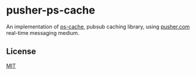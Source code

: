 # pusher-ps-cache

An implementation of [ps-cache](https://github.com/MobiltronInc/ps-cache), pubsub caching library, using [pusher.com](https://pusher.com/) real-time messaging medium.


## License

[MIT](LICENSE.md)
